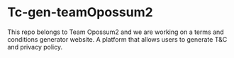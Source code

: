 # Tc-gen-teamOpossum2
This repo belongs to Team Opossum2 and we are working on a terms and conditions generator website. A platform that allows users to generate T&C and privacy policy. 
